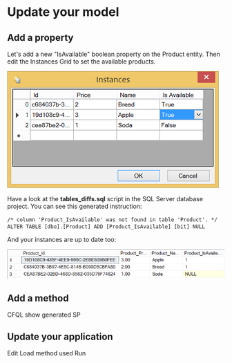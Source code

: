 # Update your model

## Add a property

Let's add a new "IsAvailable" boolean property on the Product entity. Then edit the Instances Grid to set the available products.

![](img/getting-started/update-your-model-01.png)

Have a look at the **tables_diffs.sql** script in the SQL Server database project. You can see this generated instruction:

    /* column 'Product_IsAvailable' was not found in table 'Product'. */
    ALTER TABLE [dbo].[Product] ADD [Product_IsAvailable] [bit] NULL

And your instances are up to date too:

![](img/getting-started/update-your-model-02.png)


## Add a method


CFQL
show generated SP

## Update your application

Edit Load method used
Run
